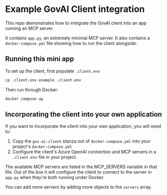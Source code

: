 # Example GovAI Client integration

This repo demonstrates how to integrate the GovAI client into an app running an MCP server.

It contains `app.py`, an extremely minimal MCP server.
It also contains a `docker-compose.yml` file showing how to run the client alongside.

## Running this mini app

To set up the client, first populate `.client.env`

```bash
cp .client.env.example .client.env
```

Then run through Docker:

```bash
docker compose up
```

## Incorporating the client into your own application

If you want to incorporate the client into your own application, you will need to:

1. Copy the `gov-ai-client` stanza out of `docker-compose.yml` into your project's `docker-compose.yml`
2. Configure the client's Azure OpenAI connection and MCP servers in a `.client.env` file in your project.


The available MCP servers are listed in the MCP_SERVERS variable in that file.
Out of the box it will configure the client to connect to the server in `app.py`
when they're both running under Docker.

You can add more servers by adding more objects to the `servers` array.
